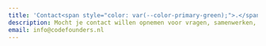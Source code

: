 ```yaml
---
title: 'Contact<span style="color: var(--color-primary-green);">.</span>'
description: Mocht je contact willen opnemen voor vragen, samenwerken, het boeken van een training of lezing, of gewoon voor een gezellig kopje koffie, dan kun je ons altijd een mailtje sturen.
email: info@codefounders.nl
---
```

